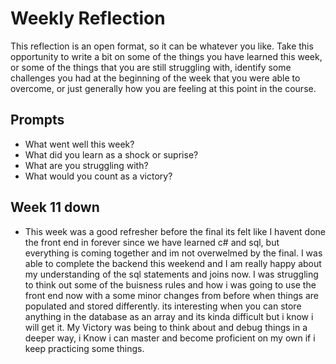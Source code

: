 # Weekly Reflection

This reflection is an open format, so it can be whatever you like. Take this opportunity to write a bit on some of the things you have learned this week, or some of the things that you are still struggling with, identify some challenges you had at the beginning of the week that you were able to overcome, or just generally how you are feeling at this point in the course.

## Prompts

- What went well this week?
- What did you learn as a shock or suprise?
- What are you struggling with?
- What would you count as a victory?

## Week 11 down

- This week was a good refresher before the final its felt like I havent done the front end in forever since we have learned c# and sql, but everything is coming together and im not overwelmed by the final. I was able to complete the backend this weekend and I am really happy about my understanding of the sql statements and joins now. I was struggling to think out some of the buisness rules and how i was going to use the front end now with a some minor changes from before when things are populated and stored differently. its interesting when you can store anything in the database as an array and its kinda difficult but i know i will get it. My Victory was being to think about and debug things in a deeper way, i Know i can master and become proficient on my own if i keep practicing some things.
